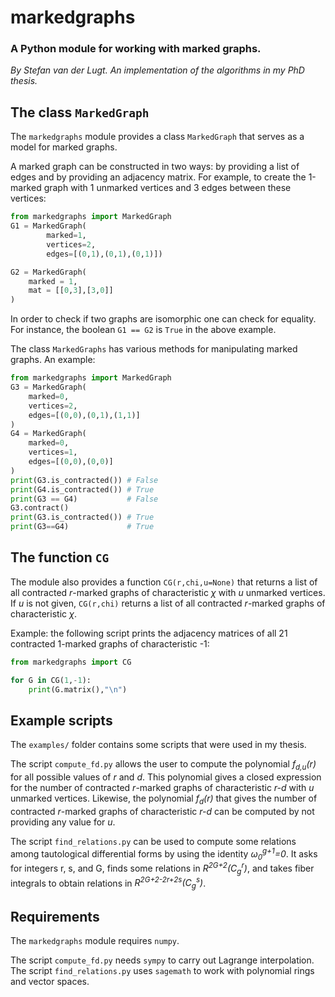 # markedgraphs
### A Python module for working with marked graphs.
*By Stefan van der Lugt. An implementation of the algorithms in my PhD thesis.*


## The class `MarkedGraph`
The `markedgraphs` module provides a class `MarkedGraph` that serves as a model for marked graphs.

A marked graph can be constructed in two ways: by providing a list of edges and by providing an adjacency matrix.
For example, to create the 1-marked graph with 1 unmarked vertices and 3 edges between these vertices:
```python
from markedgraphs import MarkedGraph
G1 = MarkedGraph(
        marked=1, 
        vertices=2, 
        edges=[(0,1),(0,1),(0,1)])

G2 = MarkedGraph(
    marked = 1,
    mat = [[0,3],[3,0]]
)
```
In order to check if two graphs are isomorphic one can check for equality.
For instance, the boolean `G1 == G2` is `True` in the above example.

The class `MarkedGraphs` has various methods for manipulating marked graphs.
An example:
```python
from markedgraphs import MarkedGraph
G3 = MarkedGraph(
    marked=0,
    vertices=2,
    edges=[(0,0),(0,1),(1,1)]
)
G4 = MarkedGraph(
    marked=0,
    vertices=1,
    edges=[(0,0),(0,0)]
)
print(G3.is_contracted()) # False
print(G4.is_contracted()) # True
print(G3 == G4)           # False
G3.contract()
print(G3.is_contracted()) # True
print(G3==G4)             # True 
```

## The function `CG`
The module also provides a function `CG(r,chi,u=None)` that returns a list of all contracted *r*-marked graphs of characteristic *χ* with *u* unmarked vertices.
If *u* is not given, `CG(r,chi)` returns a list of all contracted *r*-marked graphs of characteristic *χ*.

Example: the following script prints the adjacency matrices of all 21 contracted 1-marked graphs of characteristic -1:
```python
from markedgraphs import CG

for G in CG(1,-1):
    print(G.matrix(),"\n")
```

## Example scripts
The `examples/` folder contains some scripts that were used in my thesis.

The script `compute_fd.py` allows the user to compute the polynomial *f<sub>d,u</sub>(r)* for all possible values of *r* and *d*.
This polynomial gives a closed expression for the number of contracted *r*-marked graphs of characteristic *r-d* with *u* unmarked vertices.
Likewise, the polynomial *f<sub>d</sub>(r)* that gives the number of contracted *r*-marked graphs of characteristic *r-d* can be computed by not providing any value for *u*. 

The script `find_relations.py` can be used to compute some relations among tautological differential forms by using the identity *ω<sub>0</sub><sup>g+1</sup>=0*.
It asks for integers r, s, and G, finds some relations in *R<sup>2G+2</sup>(C<sub>g</sub><sup>r</sup>)*, and takes fiber integrals to obtain relations in *R<sup>2G+2-2r+2s</sup>(C<sub>g</sub><sup>s</sup>)*.

## Requirements
The `markedgraphs` module requires `numpy`.

The script `compute_fd.py` needs `sympy` to carry out Lagrange interpolation.
The script `find_relations.py` uses `sagemath` to work with polynomial rings and vector spaces.